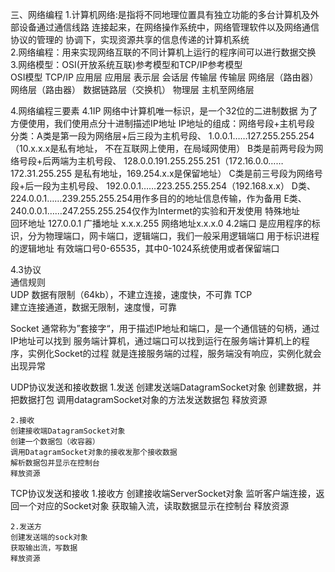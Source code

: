  三、网络编程
 1.计算机网络:是指将不同地理位置具有独立功能的多台计算机及外部设备通过通信线路
                              连接起来，在网络操作系统中，网络管理软件以及网络通信协议的管理的
                              协调下，实现资源共享的信息传递的计算机系统   
 2.网络编程：用来实现网络互联的不同计算机上运行的程序间可以进行数据交换        
 3.网络模型：OSI(开放系统互联)参考模型和TCP/IP参考模型            
          OSI模型                                                             TCP/IP
                              应用层                                                                     应用层 
                              表示层
                              会话层
                              传输层                                                                    传输层
                              网络层（路由器）                                                网络层（路由器）
                              数据链路层（交换机）
                              物理层                                                                    主机至网络层                               
                                               
 4.网络编程三要素
   4.1IP
                 网络中计算机唯一标识，是一个32位的二进制数据
                 为了方便使用，我们使用点分十进制描述IP地址
      IP地址的组成：网络号段+主机号段
      分类：A类是第一段为网络层+后三段为主机号段、
      1.0.0.1……127.255.255.254（10.x.x.x是私有地址，
                  不在互联网上使用，在局域网使用） 
      B类是前两号段为网络号段+后两端为主机号段、
      128.0.0.191.255.255.251（172.16.0.0……172.31.255.255
                                                         是私有地址，169.254.x.x是保留地址）
      C类是前三号段为网络号段+后一段为主机号段、
      192.0.0.1……223.255.255.254（192.168.x.x）
      D类、224.0.0.1……239.255.255.254用作多目的的地址信息传输，作为备用
      E类、240.0.0.1……247.255.255.254仅作为Intermet的实验和开发使用
   特殊地址           
      回环地址 127.0.0.1
          广播地址 x.x.x.255
               网络地址x.x.x.0
   4.2端口
                  是应用程序的标识，分为物理端口，网卡端口，逻辑端口，我们一般采用逻辑端口
                  用于标识进程的逻辑地址
                  有效端口号0-65535，其中0-1024系统使用或者保留端口
      
   4.3协议          
                 通信规则           
       UDP
                             数据有限制（64kb），不建立连接，速度快，不可靠
       TCP                         
                           建立连接通道，数据无限制，速度慢，可靠                                      
                                               
Socket
   通常称为”套接字“，用于描述IP地址和端口，是一个通信链的句柄，通过IP地址可以找到
   服务端计算机，通过端口可以找到运行在服务端计算机上的程序，实例化Socket的过程
   就是连接服务端的过程，服务端没有响应，实例化就会出现异常
    

UDP协议发送和接收数据
    1.发送
    创建发送端DatagramSocket对象
    创建数据，并把数据打包
    调用datagramSocket对象的方法发送数据包
    释放资源
    
    2.接收
    创建接收端DatagramSocket对象
    创建一个数据包（收容器）
    调用DatagramSocket对象的接收发那个接收数据
    解析数据包并显示在控制台
    释放资源
    
TCP协议发送和接收
    1.接收方
    创建接收端ServerSocket对象
    监听客户端连接，返回一个对应的Socket对象
    获取输入流，读取数据显示在控制台
    释放资源
    
    2.发送方
    创建发送端的sock对象
    获取输出流，写数据
    释放资源
    
    
    
    
    
    